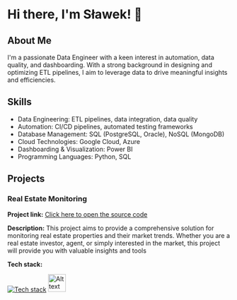 # Hi there, I'm Sławek! 👋

## About Me
I'm a passionate Data Engineer with a keen interest in automation, data quality, and dashboarding. With a strong background in designing and optimizing ETL pipelines, I aim to leverage data to drive meaningful insights and efficiencies.

## Skills
 - Data Engineering: ETL pipelines, data integration, data quality
 - Automation: CI/CD pipelines, automated testing frameworks
 - Database Management: SQL (PostgreSQL, Oracle), NoSQL (MongoDB)
 - Cloud Technologies: Google Cloud, Azure
 - Dashboarding & Visualization: Power BI
 - Programming Languages: Python, SQL

## Projects
### Real Estate Monitoring

**Project link:** [Click here to open the source code](https://github.com/slawomirse/real-estate-monitoring)

**Description:** This project aims to provide a comprehensive solution for monitoring real estate properties and their market trends. Whether you are a real estate investor, agent, or simply interested in the market, this project will provide you with valuable insights and tools

**Tech stack:**

[![Tech stack](https://skillicons.dev/icons?i=docker,gcp,mongodb,py)](https://skillicons.dev)
<img src="https://logos-world.net/wp-content/uploads/2022/02/Microsoft-Power-BI-Symbol.png" alt="Alt text" width="40" height="40">

